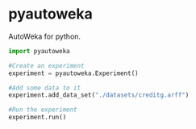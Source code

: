 pyautoweka
==========

AutoWeka for python.

```python
import pyautoweka

#Create an experiment
experiment = pyautoweka.Experiment()

#Add some data to it
experiment.add_data_set("./datasets/creditg.arff")

#Run the experiment
experiment.run()
```





